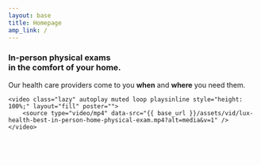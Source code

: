 ```yaml
---
layout: base
title: Homepage
amp_link: /
---
```

<div class="video-container">
    <div class="overlap-top-container">
        <h3>In-person physical exams<br /> in the comfort <wbr />of your home.</h3>
        <p>Our health care providers come to you <strong>when</strong> and <strong>where</strong> you need them.</p>
        <!-- <div style="display: inline-block; margin: 20px auto 10px auto;">
            <a href="{{ base_url }}/contact"><img width="170px" src="{{ relative_url }}assets/img/Download_on_the_App_Store_Badge_US-UK_RGB_wht_092917.svg" alt="Download the Patient App" /></a>
        </div>
        <div style="display: inline-block; margin: 10px auto 10px auto;">
            <a href="tel:16503002348"><img width="170px" src="{{ relative_url }}assets/img/Call-to-Schedule-650.300.2348.svg" alt="Call Lux Health at 650 300 2348." /></a>
        </div> -->
    </div>

    <video class="lazy" autoplay muted loop playsinline style="height: 100%;" layout="fill" poster="">
        <source type="video/mp4" data-src="{{ base_url }}/assets/vid/lux-health-best-in-person-home-physical-exam.mp4?alt=media&v=1" />
    </video>
</div>

<div style="display: block; text-align: center;">
    <h1  style="color: #fff; font-size: 24px; font-weight: 100;">Welcome to Lux Health</h1>
</div>